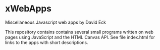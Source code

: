 # xWebApps
Miscellaneous Javascript web apps by David Eck

This repository contains contains several small programs
written on web pages using JavaScript and the HTML Canvas API.
See file index.html for links to the apps with short descriptions.
